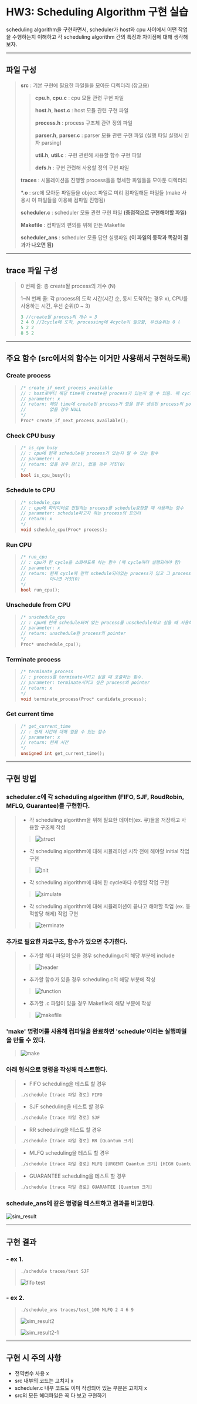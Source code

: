 # HW3: Scheduling Algorithm 구현 실습

scheduling algorithm을 구현하면서, scheduler가 host와 cpu 사이에서 어떤 작업을 수행하는지 이해하고 각 scheduling algorithm 간의 특징과 차이점에 대해 생각해보자.


------------

## 파일 구성
> __src__ : 기본 구현에 필요한 파일들을 모아둔 디렉터리 (참고용)
> 
>> __cpu.h__, __cpu.c__ : cpu 모듈 관련 구현 파일
>> 
>> __host.h__, __host.c__ : host 모듈 관련 구현 파일
>> 
>> __process.h__ : process 구조체 관련 정의 파일
>> 
>> __parser.h__, __parser.c__ : parser 모듈 관련 구현 파일 (실행 파일 실행시 인자 parsing)
>> 
>> __util.h__, __util.c__ : 구현 관련해 사용할 함수 구현 파일
>> 
>> __defs.h__ : 구현 관련해 사용할 정의 구현 파일
>> 
> __traces__ : 시뮬레이션을 진행할 process들을 명세한 파일들을 모아둔 디렉터리
>
> __*.o__ : src에 모아둔 파일들을 object 파일로 미리 컴파일해둔 파일들 (make 사용시 이 파일들을 이용해 컴파일 진행됨)
>
> __scheduler.c__ : scheduler 모듈 관련 구현 파일 __(중점적으로 구현해야할 파일)__ 
> 
> __Makefile__ : 컴파일의 편의를 위해 만든 Makefile
> 
> __scheduler_ans__ : scheduler 모듈 답안 실행파일 __(이 파일의 동작과 똑같이 결과가 나오면 됨)__


------------

## trace 파일 구성

> 0 번째 줄: 총 create될 process의 개수 (N)
> 
> 1~N 번째 줄: 각 process의 도착 시간(시간 순, 동시 도착하는 경우 x), CPU를 사용하는 시간, 우선 순위(0 ~ 3)
> ~~~C
> 3 //create될 process의 개수 = 3
> 2 4 0 //2cycle에 도착, processing에 4cycle이 필요함, 우선순위는 0 (
> 5 2 2
> 8 5 2 
> ~~~

------------

## 주요 함수 (src에서의 함수는 이거만 사용해서 구현하도록)
### Create process
> ~~~C
> /* create_if_next_process_available
> // : host로부터 해당 time에 create된 process가 있는지 알 수 있음. 매 cycle이 시작될 때마다 호출됨
> // parameter: x
> // return: 해당 time에 create된 process가 있을 경우 생성된 process의 pointer
> //         없을 경우 NULL
> */
> Proc* create_if_next_process_available();
> ~~~

### Check CPU busy
> ~~~C
> /* is_cpu_busy
> // : cpu에 현재 schedule된 process가 있는지 알 수 있는 함수
> // parameter: x
> // return: 있을 경우 참(1), 없을 경우 거짓(0)
> */
> bool is_cpu_busy();
> ~~~

### Schedule to CPU
> ~~~C
> /* schedule_cpu
> // : cpu에 파라미터로 전달하는 process를 schedule요청할 때 사용하는 함수
> // parameter: schedule하고자 하는 process의 포인터
> // return: x
> */
> void schedule_cpu(Proc* process);
> ~~~

### Run CPU
> ~~~C
> /* run_cpu
> // : cpu가 한 cycle을 소화하도록 하는 함수 (매 cycle마다 실행되어야 함)
> // parameter: x
> // return: 현재 cycle에 만약 schedule되어있는 process가 있고 그 process가 사용해야할 또는 사용해야할 cycle을 모두 사용한 경우 참(1)
> //         아니면 거짓(0)
> */
> bool run_cpu();
> ~~~

### Unschedule from CPU
> ~~~C
> /* unschedule_cpu
> // : cpu에 현재 schedule되어 있는 process를 unschedule하고 싶을 때 사용하는 함수
> // parameter: x
> // return: unschedule한 process의 pointer      
> */
> Proc* unschedule_cpu();
> ~~~

### Terminate process  
> ~~~C
> /* terminate_process
> // : process를 terminate시키고 싶을 때 호출하는 함수.
> // parameter: terminate시키고 싶은 process의 pointer
> // return: x
> */
> void terminate_process(Proc* candidate_process);
> ~~~

### Get current time
> ~~~C
> /* get_current_time
> // : 현재 시간에 대해 얻을 수 있는 함수
> // parameter: x
> // return: 현재 시간
> */
> unsigned int get_current_time();
> ~~~
 
 
------------
 
## 구현 방법
### scheduler.c에 각 scheduling algorithm (FIFO, SJF, RoudRobin, MFLQ, Guarantee)를 구현한다.
> - 각 scheduling algorithm을 위해 필요한 데이터(ex. 큐)들을 저장하고 사용할 구조체 작성
>> ![struct](https://user-images.githubusercontent.com/44739822/125669568-935db2c1-7ac1-4f60-b2e1-68b1febd59ae.PNG)
> - 각 scheduling algorithm에 대해 시뮬레이션 시작 전에 해야할 initial 작업 구현
>> ![init](https://user-images.githubusercontent.com/44739822/125669561-8b7555ed-4c9a-49f9-9658-900e369fe137.PNG)  
> - 각 scheduling algorithm에 대해 한 cycle마다 수행할 작업 구현
>> ![simulate](https://user-images.githubusercontent.com/44739822/125669567-6ddd0301-8686-4e40-bd17-beddb0157cbc.PNG)
> - 각 scheduling algorithm에 대해 시뮬레이션이 끝나고 해야할 작업 (ex. 동적할당 해제) 작업 구현
>> ![terminate](https://user-images.githubusercontent.com/44739822/125669569-452e351a-6aed-427a-8bbb-31bb8e385785.PNG)

### 추가로 필요한 자료구조, 함수가 있으면 추가한다.
> - 추가할 헤더 파일이 있을 경우 scheduling.c의 해당 부분에 include
>> ![header](https://user-images.githubusercontent.com/44739822/125669552-1719cc92-44c9-4ddd-9370-1808eed81403.png)
> - 추가할 함수가 있을 경우 scheduling.c의 해당 부분에 작성
>> ![function](https://user-images.githubusercontent.com/44739822/125669572-164a05ad-374e-4add-b8b6-f955652f4831.png)
> - 추가할 .c 파일이 있을 경우 Makefile의 해당 부분에 작성
>> ![makefile](https://user-images.githubusercontent.com/44739822/125670175-5d8b11c5-c6a9-4659-9fd8-7593053b1136.png)

### 'make' 명령어를 사용해 컴파일을 완료하면 'schedule'이라는 실행파일을 만들 수 있다.
> ![make](https://user-images.githubusercontent.com/44739822/125670950-a14e998f-13b5-41fc-84c8-e843c81c7b5f.PNG)

### 아래 형식으로 명령을 작성해 테스트한다.
> - FIFO scheduling을 테스트 할 경우
> ~~~Bash
> ./schedule [trace 파일 경로] FIFO
> ~~~

> - SJF scheduling을 테스트 할 경우
> ~~~Bash
> ./schedule [trace 파일 경로] SJF
> ~~~

> - RR scheduling을 테스트 할 경우
> ~~~Bash
> ./schedule [trace 파일 경로] RR [Quantum 크기]
> ~~~

> - MLFQ scheduling을 테스트 할 경우
> ~~~Bash
> ./schedule [trace 파일 경로] MLFQ [URGENT Quantum 크기] [HIGH Quantum 크기] [MID Quantum 크기] [LOW Quantum 크기]
> ~~~

> - GUARANTEE scheduling을 테스트 할 경우
> ~~~Bash
> ./schedule [trace 파일 경로] GUARANTEE [Quantum 크기]
> ~~~  

### schedule_ans에 같은 명령을 테스트하고 결과를 비교한다.
![sim_result](https://user-images.githubusercontent.com/44739822/125686898-e8655f33-31db-4576-8477-168d784c8895.png)

------------

## 구현 결과
### - ex 1.
> ~~~Bash
> ./schedule traces/test SJF
> ~~~
> ![fifo test](https://user-images.githubusercontent.com/44739822/125686728-c25a9cc0-6a72-4c95-8ada-1da9c780319d.PNG)

### - ex 2.
> ~~~Bash
> ./schedule_ans traces/test_100 MLFQ 2 4 6 9
> ~~~
>
> ![sim_result2](https://user-images.githubusercontent.com/44739822/125686253-4025bcf2-f4e4-4edf-9dfc-a00ffb1cb4ba.PNG)
> 
> ![sim_result2-1](https://user-images.githubusercontent.com/44739822/125686247-07ba2643-d9f7-49e2-a545-ff98d7e4816a.PNG)

------------

## 구현 시 주의 사항
- 전역변수 사용 x
- src 내부의 코드는 고치지 x
- scheduler.c 내부 코드도 이미 작성되어 있는 부분은 고치지 x
- src의 모든 헤더파일은 꼭 다 보고 구현하기
